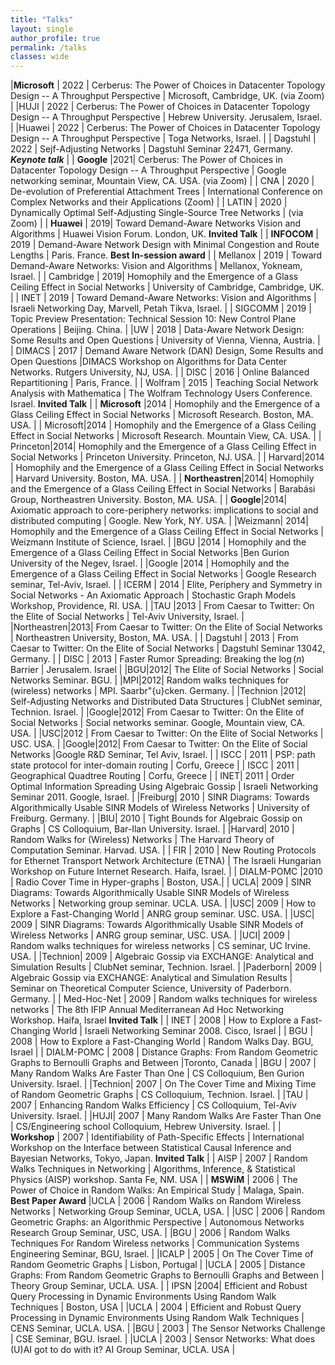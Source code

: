 ```yaml
---
title: "Talks"
layout: single 
author_profile: true
permalink: /talks
classes: wide
---
```


|**Microsoft** | 2022 | Cerberus: The Power of Choices in Datacenter Topology Design -- A Throughput Perspective | Microsoft, Cambridge, UK. (via Zoom) | 
|HUJI | 2022 | Cerberus: The Power of Choices in Datacenter Topology Design -- A Throughput Perspective | Hebrew University. Jerusalem, Israel. | 
|Huawei | 2022 | Cerberus: The Power of Choices in Datacenter Topology Design -- A Throughput Perspective | Toga Networks, Israel. |
| Dagstuhl | 2022 | Sejf-Adjusting Networks | Dagstuhl Seminar 22471, Germany. ***Keynote talk*** | 
| **Google** |2021| Cerberus: The Power of Choices in Datacenter Topology Design -- A Throughput Perspective | Google networking seminar, Mountain View, CA. USA. (via Zoom) | 
| CNA | 2020 | De-evolution of Preferential Attachment Trees | International Conference on Complex Networks and their Applications (Zoom) | 
| LATIN | 2020 | Dynamically Optimal Self-Adjusting Single-Source Tree Networks | (via Zoom) | 
| **Huawei**  | 2019| Toward Demand-Aware Networks Vision and Algorithms | Huawei Vision Forum. London, UK.  **Invited Talk** |
| **INFOCOM** | 2019 | Demand-Aware Network Design with Minimal Congestion and Route Lengths | Paris. France.  **Best In-session award** |
| Mellanox | 2019 | Toward Demand-Aware Networks: Vision and Algorithms | Mellanox, Yokneam, Israel. | 
| Cambridge | 2019| Homophily and the Emergence of a Glass Ceiling Effect in Social Networks | University of Cambridge, Cambridge, UK. | 
| INET | 2019 | Toward Demand-Aware Networks: Vision and Algorithms | Israeli Networking Day, Marvell, Petah Tikva, Israel. | 
| SIGCOMM | 2019 | Topic Preview Presentation: Technical Session 10: New Control Plane Operations | Beijing. China. | 
|UW | 2018 | Data-Aware Network Design: Some Results and Open Questions | University of Vienna, Vienna, Austria. | 
| DIMACS | 2017 | Demand Aware Network (DAN) Design, Some Results and Open Questions |DIMACS Workshop on Algorithms for Data Center Networks. Rutgers University, NJ, USA. | 
| DISC | 2016 | Online Balanced Repartitioning | Paris, France. | 
| Wolfram | 2015 | Teaching Social Network Analysis with Mathematica | The Wolfram Technology Users Conference. Israel. **Invited Talk** |
| **Microsoft** |2014 | Homophily and the Emergence of a Glass Ceiling Effect in Social Networks | Microsoft Research. Boston, MA. USA. | 
| Microsoft|2014 | Homophily and the Emergence of a Glass Ceiling Effect in Social Networks | Microsoft Research. Mountain View, CA. USA. | 
| Princeton|2014| Homophily and the Emergence of a Glass Ceiling Effect in Social Networks | Princeton University. Princeton, NJ. USA. |
| Harvard|2014 | Homophily and the Emergence of a Glass Ceiling Effect in Social Networks | Harvard University. Boston, MA. USA. | 
| **Northeastren**|2014| Homophily and the Emergence of a Glass Ceiling Effect in Social Networks | Barabási Group, Northeastren University. Boston, MA. USA. |
| **Google**|2014| Axiomatic approach to core-periphery networks: implications to social and distributed computing | Google. New York, NY. USA. |
|Weizmann| 2014| Homophily and the Emergence of a Glass Ceiling Effect in Social Networks | Weizmann Institute of Science, Israel. | 
|BGU |2014 | Homophily and the Emergence of a Glass Ceiling Effect in Social Networks |Ben Gurion University of the Negev, Israel. |
|Google |2014 | Homophily and the Emergence of a Glass Ceiling Effect in Social Networks | Google Research seminar, Tel-Aviv, Israel. | 
| ICERM | 2014 | Elite, Periphery and Symmetry in Social Networks - An Axiomatic Approach | Stochastic Graph Models Workshop, Providence, RI. USA. | 
|TAU |2013 | From Caesar to Twitter: On the Elite of Social Networks | Tel-Aviv University, Israel. | 
|Northeastren|2013| From Caesar to Twitter: On the Elite of Social Networks | Northeastren University, Boston, MA. USA. | 
| Dagstuhl | 2013 | From Caesar to Twitter: On the Elite of Social Networks | Dagstuhl Seminar 13042, Germany. | 
| DISC | 2013 | Faster Rumor Spreading: Breaking the $\log(n)$  Barrier | Jerusalem. Israel | 
|BGU|2012| The Elite of Social Networks | Social Networks Seminar. BGU. |
|MPI|2012| Random walks techniques for (wireless) networks | MPI. Saarbr\"{u}cken. Germany. |
|Technion |2012| Self-Adjusting Networks and Distributed Data Structures | ClubNet seminar, Technion. Israel. | 
|Google|2012| From Caesar to Twitter: On the Elite of Social Networks | Social networks seminar. Google, Mountain view, CA. USA. | 
|USC|2012 | From Caesar to Twitter: On the Elite of Social Networks | USC. USA. |
|Google|2012| From Caesar to Twitter: On the Elite of Social Networks |Google R\&D Seminar, Tel Aviv, Israel. | 
| ISCC | 2011 | PSP: path state protocol for inter-domain routing | Corfu, Greece | 
| ISCC | 2011 | Geographical Quadtree Routing | Corfu, Greece | 
| INET| 2011 | Order Optimal Information Spreading Using Algebraic Gossip | Israeli Networking Seminar 2011. Google, Israel. | 
|Freiburg| 2010 | SINR Diagrams:  Towards Algorithmically Usable SINR Models of Wireless Networks | University of Freiburg. Germany. |
|BIU| 2010 | Tight Bounds for Algebraic Gossip on Graphs | CS Colloquium, Bar-Ilan University. Israel. | 
|Harvard| 2010 | Random Walks for (Wireless) Networks | The Harvard Theory of Computation Seminar. Harvad. USA. | 
| FIR | 2010 |  New Routing Protocols for Ethernet Transport Network Architecture (ETNA) | The Israeli Hungarian Workshop on Future Internet Research.  Haifa, Israel. | 
| DIALM-POMC |2010 | Radio Cover Time in Hyper-graphs | Boston, USA.| 
| UCLA|  2009 | SINR Diagrams:  Towards Algorithmically Usable SINR Models of Wireless Networks | Networking group seminar. UCLA. USA. | 
|USC| 2009 | How to Explore a Fast-Changing World | ANRG group seminar. USC. USA. | 
|USC| 2009 | SINR Diagrams:  Towards Algorithmically Usable SINR Models of Wireless Networks | ANRG group seminar, USC. USA. | 
|UCI| 2009 | Random walks techniques for wireless networks | CS seminar, UC Irvine. USA. | 
|Technion| 2009 | Algebraic Gossip via EXCHANGE: Analytical and Simulation Results | ClubNet seminar, Technion. Israel. | 
|Paderborn| 2009 | Algebraic Gossip via EXCHANGE: Analytical and Simulation Results | Seminar on Theoretical Computer Science, University of Paderborn. Germany. | 
| Med-Hoc-Net | 2009 | Random walks techniques for wireless networks | The 8th IFIP Annual Mediterranean Ad Hoc Networking Workshop. Haifa, Israel **Invited Talk** |
| INET | 2008 | How to Explore a Fast-Changing World | Israeli Networking Seminar 2008. Cisco, Israel |
| BGU | 2008 | How to Explore a Fast-Changing World | Random Walks Day. BGU, Israel |
| DIALM-POMC | 2008 | Distance Graphs: From Random Geometric Graphs to Bernoulli Graphs and Between |Toronto, Canada | 
|BGU | 2007 | Many Random Walks Are Faster Than One | CS Colloquium, Ben Gurion University. Israel. |
|Technion| 2007 | On The Cover Time and Mixing Time of Random Geometric Graphs | CS Colloquium, Technion.  Israel. |
|TAU | 2007 | Enhancing Random Walks Efficiency | CS Colloquium, Tel-Aviv University. Israel. |
|HUJI| 2007 | Many Random Walks Are Faster Than One | CS/Engineering school Colloquium, Hebrew University. Israel. |
| **Workshop** | 2007 | Identifiability of Path-Specific Effects | International Workshop on the Interface between Statistical Causal Inference and Bayesian Networks, Tokyo, Japan.  **Invited Talk** | 
| AISP | 2007 | Random Walks Techniques in Networking | Algorithms, Inference, \& Statistical Physics (AISP) workshop. Santa Fe, NM. USA | 
| **MSWiM** | 2006 | The Power of Choice in Random Walks: An Empirical Study | Malaga, Spain. **Best Paper Award** 
|UCLA | 2006 | Random Walks on Random Wireless Networks | Networking Group Seminar, UCLA, USA. | 
|USC | 2006 | Random Geometric Graphs: an Algorithmic Perspective | Autonomous Networks Research Group Seminar, USC, USA. | 
|BGU | 2006 | Random Walks Techniques For Random Wireless networks | Communication Systems Engineering Seminar, BGU, Israel. | 
|ICALP | 2005 | On The Cover Time of Random Geometric Graphs | Lisbon, Portugal | 
|UCLA | 2005 | Distance Graphs: From Random Geometric Graphs to Bernoulli Graphs and Between | Theory Group Seminar, UCLA. USA. | 
| IPSN |2004| Efficient and Robust Query Processing in Dynamic Environments Using Random Walk Techniques | Boston, USA |
|UCLA | 2004 | Efficient and Robust Query Processing in Dynamic Environments Using Random Walk Techniques | CENS Seminar, UCLA. USA. | 
|BGU | 2003 | The Sensor Networks Challenge | CSE Seminar, BGU. Israel. | 
|UCLA | 2003 | Sensor Networks: What does (U)AI got to do with it? AI Group Seminar, UCLA. USA | 
